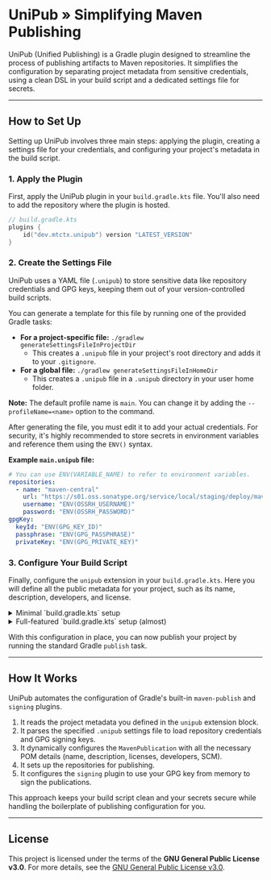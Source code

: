 # UniPub » Simplifying Maven Publishing

UniPub (Unified Publishing) is a Gradle plugin designed to streamline the process of publishing artifacts to Maven
repositories. It
simplifies the configuration by separating project metadata from sensitive credentials, using a clean DSL in your build
script and a dedicated settings file for secrets.

-----

## How to Set Up

Setting up UniPub involves three main steps: applying the plugin, creating a settings file for your credentials, and
configuring your project's metadata in the build script.

### 1\. Apply the Plugin

First, apply the UniPub plugin in your `build.gradle.kts` file. You'll also need to add the repository where the plugin
is hosted.

```kotlin
// build.gradle.kts
plugins {
    id("dev.mtctx.unipub") version "LATEST_VERSION"
}
``` 

### 2\. Create the Settings File

UniPub uses a YAML file (`.unipub`) to store sensitive data like repository credentials and GPG keys, keeping them out
of your version-controlled build scripts.

You can generate a template for this file by running one of the provided Gradle tasks:

* **For a project-specific file:** `./gradlew generateSettingsFileInProjectDir`
    * This creates a `.unipub` file in your project's root directory and adds it to your `.gitignore`.
* **For a global file:** `./gradlew generateSettingsFileInHomeDir`
    * This creates a `.unipub` file in a `.unipub` directory in your user home folder.

**Note:** The default profile name is `main`. You can change it by adding the `--profileName=<name>` option to the
command.

After generating the file, you must edit it to add your actual credentials. For security, it's highly recommended to
store secrets in environment variables and reference them using the `ENV()` syntax.

**Example `main.unipub` file:**

```yaml
# You can use ENV(VARIABLE_NAME) to refer to environment variables.
repositories:
  - name: "maven-central"
    url: "https://s01.oss.sonatype.org/service/local/staging/deploy/maven2/"
    username: "ENV(OSSRH_USERNAME)"
    password: "ENV(OSSRH_PASSWORD)"
gpgKey:
  keyId: "ENV(GPG_KEY_ID)"
  passphrase: "ENV(GPG_PASSPHRASE)"
  privateKey: "ENV(GPG_PRIVATE_KEY)"
```

### 3\. Configure Your Build Script

Finally, configure the `unipub` extension in your `build.gradle.kts`. Here you will define all the public metadata for
your project, such as its name, description, developers, and license.

<details>
<summary>Minimal `build.gradle.kts` setup</summary>

```kotlin
// build.gradle.kts

import dev.mtctx.unipub.License

plugins {
    // other plugins
    id("dev.mtctx.unipub") version "LATEST_VERSION"
}

unipub {
    // If you used a custom name or location for the settings file
    // uniPubSettingsFile.set("/path/to/your/custom.unipub")
    // it defaults to main.unipub in your user home directory.

    project {
        name = "My Awesome Library"
        id = "awesome-lib"
        description = "A library that does awesome things."
        inceptionYear = "2025"
        url = "https://github.com/example/awesome-lib"

        licenses = listOf(License.APACHE_2_0)

        scm {
            url = "https://github.com/example/awesome-lib"
        }
    }

    developers {
        developer {
            name = "Jane Doe"
            email = "jane.doe@example.com"
        }
    }
}
```

</details>

<details>
<summary>Full-featured `build.gradle.kts` setup (almost)</summary>

```kotlin
// build.gradle.kts
import dev.mtctx.unipub.License

plugins {
    // other plugins
    id("dev.mtctx.unipub") version "LATEST_VERSION"
}

unipub {
    // Custom settings file location (optional)
    uniPubSettingsFile.set("${project.projectDir}/config/production.unipub")

    project {
        name = "ENV(PROJECT_NAME)" // Using environment variable
        id = "awesome-library"
        description = "A comprehensive library providing advanced distributed systems functionality"
        version = "2.0.0" // Override project version
        inceptionYear = "2023"
        groupId = "com.corporate.awesome" // Override project group
        url = "https://github.com/corporate/awesome-library"

        // Multiple licenses
        licenses = listOf(
            License.APACHE_2_0,
            License.MIT
        )

        scm {
            url = "https://github.com/corporate/awesome-library"
            connection = "scm:git:git@github.com:corporate/awesome-library.git"
            developerConnection = "scm:git:ssh://git@github.com:corporate/awesome-library.git"
        }
    }

    developers {
        developer {
            name = "Dr. Jane Smith"
            email = "jane.smith@corporate.com"
            organization = "Awesome Corp R&D"
            organizationUrl = "https://rd.awesome-corp.com"
        }

        developer {
            name = "John Developer"
            email = "john.developer@corporate.com"
            organization = "Awesome Corp Engineering"
            organizationUrl = "https://engineering.awesome-corp.com"
        }
    }

    artifacts {
        // Multiple components
        component("java")
        component("kotlin")

        // Standard tasks
        task(tasks.named("sourcesJar"))
        task(tasks.named("javadocJar"))

        // Custom file artifact
        file(file("docs/API_GUIDE.md"), "documentation")

        // Custom artifact configuration
        custom(classifier = "metrics", extension = "json") { publication ->
            publication.artifact(tasks.named("generateMetrics")) {
                classifier = "performance-metrics"
                extension = "json"
            }
        }
    }
}
```

</details>

With this configuration in place, you can now publish your project by running the standard Gradle `publish` task.

-----

## How It Works

UniPub automates the configuration of Gradle's built-in `maven-publish` and `signing` plugins.

1. It reads the project metadata you defined in the `unipub` extension block.
2. It parses the specified `.unipub` settings file to load repository credentials and GPG signing keys.
3. It dynamically configures the `MavenPublication` with all the necessary POM details (name, description, licenses,
   developers, SCM).
4. It sets up the repositories for publishing.
5. It configures the `signing` plugin to use your GPG key from memory to sign the publications.

This approach keeps your build script clean and your secrets secure while handling the boilerplate of publishing
configuration for you.

-----

## License

This project is licensed under the terms of the **GNU General Public License v3.0**. For more details, see
the [GNU General Public License v3.0](LICENSE).
